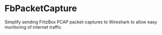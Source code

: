 # FbPacketCapture
Simplify sending FritzBox PCAP packet-captures to Wireshark to allow easy monitoring of internet traffic
